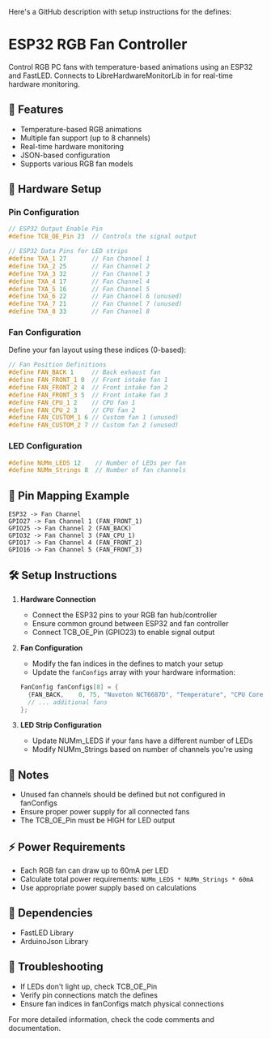 Here's a GitHub description with setup instructions for the defines:

# ESP32 RGB Fan Controller

Control RGB PC fans with temperature-based animations using an ESP32 and FastLED. Connects to LibreHardwareMonitorLib in for real-time hardware monitoring.

## 🎯 Features
- Temperature-based RGB animations
- Multiple fan support (up to 8 channels)
- Real-time hardware monitoring
- JSON-based configuration
- Supports various RGB fan models

## 🔧 Hardware Setup

### Pin Configuration
```cpp
// ESP32 Output Enable Pin
#define TCB_OE_Pin 23  // Controls the signal output

// ESP32 Data Pins for LED strips
#define TXA_1 27       // Fan Channel 1
#define TXA_2 25       // Fan Channel 2
#define TXA_3 32       // Fan Channel 3
#define TXA_4 17       // Fan Channel 4
#define TXA_5 16       // Fan Channel 5
#define TXA_6 22       // Fan Channel 6 (unused)
#define TXA_7 21       // Fan Channel 7 (unused)
#define TXA_8 33       // Fan Channel 8
```

### Fan Configuration
Define your fan layout using these indices (0-based):
```cpp
// Fan Position Definitions
#define FAN_BACK 1     // Back exhaust fan
#define FAN_FRONT_1 0  // Front intake fan 1
#define FAN_FRONT_2 4  // Front intake fan 2
#define FAN_FRONT_3 5  // Front intake fan 3
#define FAN_CPU_1 2    // CPU fan 1
#define FAN_CPU_2 3    // CPU fan 2
#define FAN_CUSTOM_1 6 // Custom fan 1 (unused)
#define FAN_CUSTOM_2 7 // Custom fan 2 (unused)
```

### LED Configuration
```cpp
#define NUMm_LEDS 12    // Number of LEDs per fan
#define NUMm_Strings 8  // Number of fan channels
```

## 📌 Pin Mapping Example
```
ESP32 -> Fan Channel
GPIO27 -> Fan Channel 1 (FAN_FRONT_1)
GPIO25 -> Fan Channel 2 (FAN_BACK)
GPIO32 -> Fan Channel 3 (FAN_CPU_1)
GPIO17 -> Fan Channel 4 (FAN_FRONT_2)
GPIO16 -> Fan Channel 5 (FAN_FRONT_3)
```

## 🛠️ Setup Instructions

1. **Hardware Connection**
   - Connect the ESP32 pins to your RGB fan hub/controller
   - Ensure common ground between ESP32 and fan controller
   - Connect TCB_OE_Pin (GPIO23) to enable signal output

2. **Fan Configuration**
   - Modify the fan indices in the defines to match your setup
   - Update the `fanConfigs` array with your hardware information:
   ```cpp
   FanConfig fanConfigs[8] = {
     {FAN_BACK,    0, 75, "Nuvoton NCT6687D", "Temperature", "CPU Core", 0, setRGBRingoneColorFading},
     // ... additional fans
   };
   ```

3. **LED Strip Configuration**
   - Update NUMm_LEDS if your fans have a different number of LEDs
   - Modify NUMm_Strings based on number of channels you're using

## 📝 Notes
- Unused fan channels should be defined but not configured in fanConfigs
- Ensure proper power supply for all connected fans
- The TCB_OE_Pin must be HIGH for LED output

## ⚡ Power Requirements
- Each RGB fan can draw up to 60mA per LED
- Calculate total power requirements: `NUMm_LEDS * NUMm_Strings * 60mA`
- Use appropriate power supply based on calculations

## 🔗 Dependencies
- FastLED Library
- ArduinoJson Library

## 🛟 Troubleshooting
- If LEDs don't light up, check TCB_OE_Pin
- Verify pin connections match the defines
- Ensure fan indices in fanConfigs match physical connections

For more detailed information, check the code comments and documentation.
